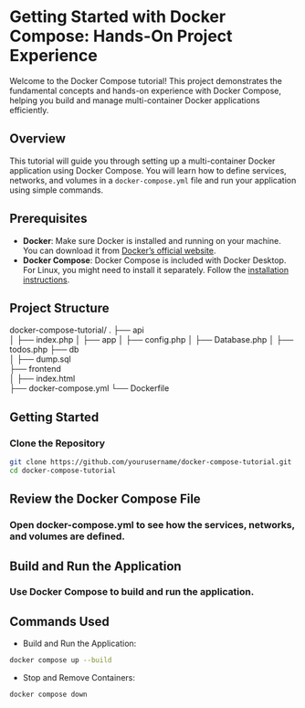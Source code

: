 # Getting Started with Docker Compose: Hands-On Project Experience

Welcome to the Docker Compose tutorial! This project demonstrates the fundamental concepts and hands-on experience with Docker Compose, helping you build and manage multi-container Docker applications efficiently.

## Overview

This tutorial will guide you through setting up a multi-container Docker application using Docker Compose. You will learn how to define services, networks, and volumes in a `docker-compose.yml` file and run your application using simple commands.

## Prerequisites

- **Docker**: Make sure Docker is installed and running on your machine. You can download it from [Docker’s official website](https://www.docker.com/products/docker-desktop).
- **Docker Compose**: Docker Compose is included with Docker Desktop. For Linux, you might need to install it separately. Follow the [installation instructions](https://docs.docker.com/compose/install/).

## Project Structure

docker-compose-tutorial/
.
├── api                     
│   ├── index.php
│   ├── app
│       ├── config.php
│       ├── Database.php
│       ├── todos.php
├── db                      
│   ├── dump.sql            
├── frontend               
│   ├── index.html          
├── docker-compose.yml
└── Dockerfile


## Getting Started

### Clone the Repository

```bash
git clone https://github.com/yourusername/docker-compose-tutorial.git
cd docker-compose-tutorial
```

## Review the Docker Compose File
### Open docker-compose.yml to see how the services, networks, and volumes are defined.

## Build and Run the Application
### Use Docker Compose to build and run the application.

## Commands Used
- Build and Run the Application:
```bash
docker compose up --build
```

- Stop and Remove Containers:
```bash
docker compose down
```